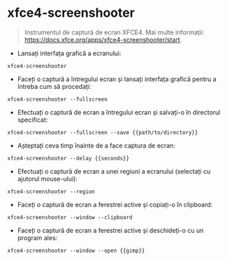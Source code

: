 # xfce4-screenshooter

> Instrumentul de captură de ecran XFCE4.
> Mai multe informații: <https://docs.xfce.org/apps/xfce4-screenshooter/start>.

- Lansați interfața grafică a ecranului:

`xfce4-screenshooter`

- Faceți o captură a întregului ecran și lansați interfața grafică pentru a întreba cum să procedați:

`xfce4-screenshooter --fullscreen`

- Efectuați o captură de ecran a întregului ecran și salvați-o în directorul specificat:

`xfce4-screenshooter --fullscreen --save {{path/to/directory}}`

- Așteptați ceva timp înainte de a face captura de ecran:

`xfce4-screenshooter --delay {{seconds}}`

- Efectuați o captură de ecran a unei regiuni a ecranului (selectați cu ajutorul mouse-ului):

`xfce4-screenshooter --region`

- Faceți o captură de ecran a ferestrei active și copiați-o în clipboard:

`xfce4-screenshooter --window --clipboard`

- Faceți o captură de ecran a ferestrei active și deschideți-o cu un program ales:

`xfce4-screenshooter --window --open {{gimp}}`
